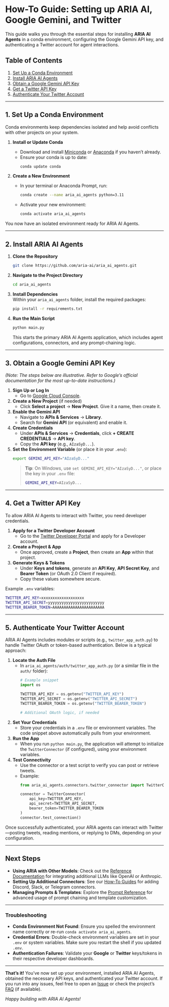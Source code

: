 # How-To Guide: Setting up ARIA AI, Google Gemini, and Twitter

This guide walks you through the essential steps for installing **ARIA AI Agents** in a conda environment, configuring the Google Gemini API key, and authenticating a Twitter account for agent interactions.

## Table of Contents

1. [Set Up a Conda Environment](#1-set-up-a-conda-environment)  
2. [Install ARIA AI Agents](#2-install-aria-ai-agents)  
3. [Obtain a Google Gemini API Key](#3-obtain-a-google-gemini-api-key)  
4. [Get a Twitter API Key](#4-get-a-twitter-api-key)  
5. [Authenticate Your Twitter Account](#5-authenticate-your-twitter-account)  

---

## 1. Set Up a Conda Environment

Conda environments keep dependencies isolated and help avoid conflicts with other projects on your system.

1. **Install or Update Conda**  
   - Download and install [Miniconda](https://docs.conda.io/en/latest/miniconda.html) or [Anaconda](https://www.anaconda.com/) if you haven’t already.
   - Ensure your conda is up to date:
     ```bash
     conda update conda
     ```
   
2. **Create a New Environment**  
   - In your terminal or Anaconda Prompt, run:
     ```bash
     conda create --name aria_ai_agents python=3.11
     ```
   - Activate your new environment:
     ```bash
     conda activate aria_ai_agents
     ```

You now have an isolated environment ready for ARIA AI Agents.

---

## 2. Install ARIA AI Agents

1. **Clone the Repository**  
   ```bash
   git clone https://github.com/aria-ai/aria_ai_agents.git
   ```
2. **Navigate to the Project Directory**  
   ```bash
   cd aria_ai_agents
   ```
3. **Install Dependencies**  
   Within your `aria_ai_agents` folder, install the required packages:
   ```bash
   pip install -r requirements.txt
   ```
4. **Run the Main Script**  
   ```bash
   python main.py
   ```
   This starts the primary ARIA AI Agents application, which includes agent configurations, connectors, and any prompt-chaining logic.

---

## 3. Obtain a Google Gemini API Key

*(Note: The steps below are illustrative. Refer to Google’s official documentation for the most up-to-date instructions.)*

1. **Sign Up or Log In**  
   - Go to [Google Cloud Console](https://console.cloud.google.com/).
2. **Create a New Project** (if needed)  
   - Click **Select a project** → **New Project**. Give it a name, then create it.
3. **Enable the Gemini API**  
   - Navigate to **APIs & Services** → **Library**.
   - Search for **Gemini API** (or equivalent) and enable it.
4. **Create Credentials**  
   - Under **APIs & Services** → **Credentials**, click **+ CREATE CREDENTIALS** → **API key**.
   - Copy the **API key** (e.g., `AIzaSyD...`).
5. **Set the Environment Variable** (or place it in your `.env`):
   ```bash
   export GEMINI_API_KEY="AIzaSyD..."
   ```
   > **Tip**: On Windows, use `set GEMINI_API_KEY="AIzaSyD..."`, or place the key in your `.env` file:
   > ```bash
   > GEMINI_API_KEY=AIzaSyD...
   > ```

---

## 4. Get a Twitter API Key

To allow ARIA AI Agents to interact with Twitter, you need developer credentials.

1. **Apply for a Twitter Developer Account**  
   - Go to the [Twitter Developer Portal](https://developer.twitter.com/) and apply for a Developer account.
2. **Create a Project & App**  
   - Once approved, create a **Project**, then create an **App** within that project.
3. **Generate Keys & Tokens**  
   - Under **Keys and tokens**, generate an **API Key**, **API Secret Key**, and **Bearer Token** (or OAuth 2.0 Client if required).
   - Copy these values somewhere secure.

Example `.env` variables:

```bash
TWITTER_API_KEY=xxxxxxxxxxxxxxxxxxx
TWITTER_API_SECRET=yyyyyyyyyyyyyyyyyyyyyyyyy
TWITTER_BEARER_TOKEN=AAAAAAAAAAAAAAAAAAAAAAA
```

---

## 5. Authenticate Your Twitter Account

ARIA AI Agents includes modules or scripts (e.g., `twitter_app_auth.py`) to handle Twitter OAuth or token-based authentication. Below is a typical approach:

1. **Locate the Auth File**  
   - In `aria_ai_agents/auth/twitter_app_auth.py` (or a similar file in the `auth/` folder):
     ```python
     # Example snippet
     import os
     
     TWITTER_API_KEY = os.getenv("TWITTER_API_KEY")
     TWITTER_API_SECRET = os.getenv("TWITTER_API_SECRET")
     TWITTER_BEARER_TOKEN = os.getenv("TWITTER_BEARER_TOKEN")
     
     # Additional OAuth logic, if needed
     ```
2. **Set Your Credentials**  
   - Store your credentials in a `.env` file or environment variables. The code snippet above automatically pulls from your environment.
3. **Run the App**  
   - When you run `python main.py`, the application will attempt to initialize the `TwitterConnector` (if configured), using your environment variables.
4. **Test Connectivity**  
   - Use the connector or a test script to verify you can post or retrieve tweets.  
   - Example:
     ```python
     from aria_ai_agents.connectors.twitter_connector import TwitterConnector
     
     connector = TwitterConnector(
         api_key=TWITTER_API_KEY,
         api_secret=TWITTER_API_SECRET,
         bearer_token=TWITTER_BEARER_TOKEN
     )
     connector.test_connection()
     ```

Once successfully authenticated, your ARIA agents can interact with Twitter—posting tweets, reading mentions, or replying to DMs, depending on your configuration.

---

## Next Steps

- **Using ARIA with Other Models**: Check out the [Reference Documentation](reference.md) for integrating additional LLMs like OpenAI or Anthropic.
- **Setting Up Additional Connectors**: See our [How-To Guides](how-to-guides.md) for adding Discord, Slack, or Telegram connectors.
- **Managing Prompts & Templates**: Explore the [Prompt Reference](prompt_reference.md) for advanced usage of prompt chaining and template customization.

---

### Troubleshooting

- **Conda Environment Not Found**: Ensure you spelled the environment name correctly or re-run `conda activate aria_ai_agents`.
- **Credential Errors**: Double-check environment variables are set in your `.env` or system variables. Make sure you restart the shell if you updated `.env`.
- **Authentication Failures**: Validate your **Google** or **Twitter** keys/tokens in their respective developer dashboards.

---

**That’s it!** You’ve now set up your environment, installed ARIA AI Agents, obtained the necessary API keys, and authenticated your Twitter account. If you run into any issues, feel free to open an [Issue](https://github.com/aria-ai/aria_ai_agents/issues) or check the project’s [FAQ](./faq.md) (if available).

*Happy building with ARIA AI Agents!*